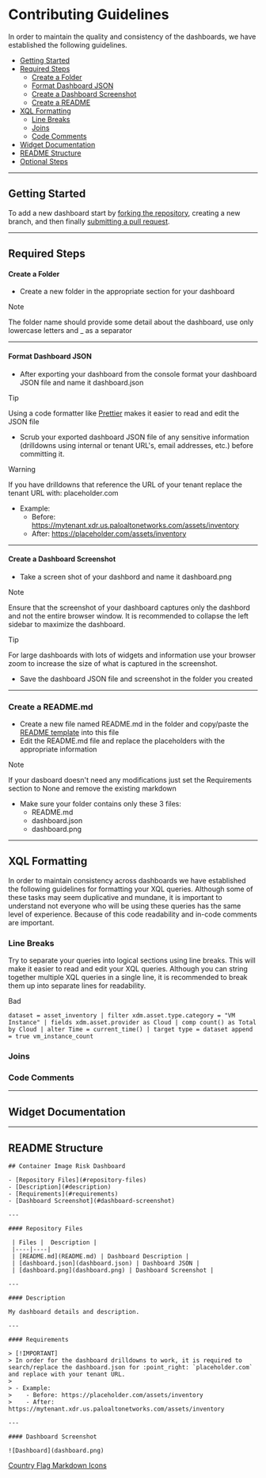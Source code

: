 # Contributing Guidelines

In order to maintain the quality and consistency of the dashboards, we have established the following guidelines.

- [Getting Started](#getting-started)
- [Required Steps](#required-steps)
    - [Create a Folder](#create-a-folder)
    - [Format Dashboard JSON](#format-dashboard-json)
    - [Create a Dashboard Screenshot](#create-a-dashboard-screenshot)
    - [Create a README](#create-a-readme)
- [XQL Formatting](#xql-structure)
    - [Line Breaks](#line-breaks)
    - [Joins](#joins)
    - [Code Comments](#code-comments)
- [Widget Documentation](#widget-documentation)
- [README Structure](#readme-structure)
- [Optional Steps](#optional-steps)

---

## Getting Started

To add a new dashboard start by [forking the repository](https://docs.github.com/en/pull-requests/collaborating-with-pull-requests/working-with-forks/fork-a-repo), creating a new branch, and then finally [submitting a pull request](https://docs.github.com/en/pull-requests/collaborating-with-pull-requests/proposing-changes-to-your-work-with-pull-requests).

---

## Required Steps

#### Create a Folder
- Create a new folder in the appropriate section for your dashboard

> [!NOTE] 
> The folder name should provide some detail about the dashboard, use only lowercase letters and _ as a separator
---
#### Format Dashboard JSON
- After exporting your dashboard from the console format your dashboard JSON file and name it dashboard.json

> [!TIP]
> Using a code formatter like [Prettier](https://prettier.io/) makes it easier to read and edit the JSON file

- Scrub your exported dashboard JSON file of any sensitive information (drilldowns using internal or tenant URL's, email addresses, etc.) before committing it.

> [!WARNING]
> If you have drilldowns that reference the URL of your tenant replace the tenant URL with: placeholder.com
> - Example:
>    - Before: https://mytenant.xdr.us.paloaltonetworks.com/assets/inventory
>    - After: https://placeholder.com/assets/inventory

---
#### Create a Dashboard Screenshot
- Take a screen shot of your dashbord and name it dashboard.png

> [!NOTE] 
> Ensure that the screenshot of your dashboard captures only the dashbord and not the entire browser window. It is recommended to collapse the left sidebar to maximize the dashboard.

> [!TIP]
> For large dashboards with lots of widgets and information use your browser zoom to increase the size of what is captured in the screenshot.

- Save the dashboard JSON file and screenshot in the folder you created

---
### Create a README.md
- Create a new file named README.md in the folder and copy/paste the [README template](#readme-structure) into this file
- Edit the README.md file and replace the placeholders with the appropriate information

> [!NOTE]
> If your dasboard doesn't need any modifications just set the Requirements section to None and remove the existing markdown

- Make sure your folder contains only these 3 files:
    - README.md
    - dashboard.json
    - dashboard.png

---

## XQL Formatting

In order to maintain consistency across dashboards we have established the following guidelines for formatting your XQL queries. Although some of these tasks may seem duplicative and mundane, it is important to understand not everyone who will be using these queries has the same level of experience. Because of this code readability and in-code comments are important.

### Line Breaks

Try to separate  your queries into logical sections using line breaks. This will make it easier to read and edit your XQL queries. Although you can string together multiple XQL queries in a single line, it is recommended to break them up into separate lines for readability.

Bad
```xql
dataset = asset_inventory | filter xdm.asset.type.category = "VM Instance" | fields xdm.asset.provider as Cloud | comp count() as Total by Cloud | alter Time = current_time() | target type = dataset append = true vm_instance_count
```

### Joins

### Code Comments

---

## Widget Documentation

---

## README Structure

```shell
## Container Image Risk Dashboard

- [Repository Files](#repository-files)
- [Description](#description)
- [Requirements](#requirements)
- [Dashboard Screenshot](#dashboard-screenshot)

---

#### Repository Files

 | Files |  Description |
 |----|----|
 | [README.md](README.md) | Dashboard Description |
 | [dashboard.json](dashboard.json) | Dashboard JSON |
 | [dashboard.png](dashboard.png) | Dashboard Screenshot |

---

#### Description

My dashboard details and description.

---

#### Requirements

> [!IMPORTANT]
> In order for the dashboard drilldowns to work, it is required to search/replace the dashboard.json for :point_right: `placeholder.com` and replace with your tenant URL.
>
> - Example:
>    - Before: https://placeholder.com/assets/inventory
>    - After: https://mytenant.xdr.us.paloaltonetworks.com/assets/inventory

---

#### Dashboard Screenshot

![Dashboard](dashboard.png)

```



[Country Flag Markdown Icons](https://github.com/ikatyang/emoji-cheat-sheet/blob/master/README.md#flags)
